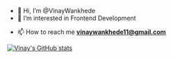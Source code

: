 - 👋 Hi, I’m @VinayWankhede
- 👀 I’m interested in Frontend Development 
<!-- - 🌱 I’m currently learning  -->
- 📫 How to reach me **vinaywankhede11@gmail.com**

<!---
VinayWankhede11/VinayWankhede11 is a ✨ special ✨ repository because its `README.md` (this file) appears on your GitHub profile.
You can click the Preview link to take a look at your changes.
--->
[![Vinay's GitHub stats](https://github-readme-stats.vercel.app/api?username=VinayWankhede11)](https://github.com/anuraghazra/github-readme-stats)
